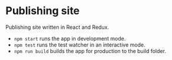 # Publishing site 

Publishing site written in React and Redux.

* `npm start` runs the app in development mode.
* `npm test` runs the test watcher in an interactive mode.
* `npm run build` builds the app for production to the build folder.